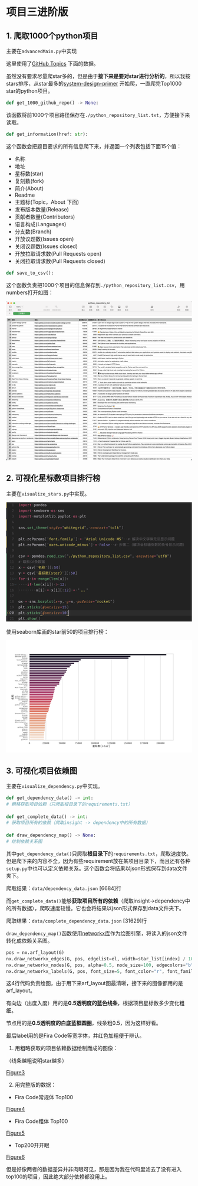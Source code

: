 # 项目三进阶版

## 1. 爬取1000个python项目

主要在`advancedMain.py`中实现

这里使用了[GitHub Topics](https://github.com/topics/python) 下面的数据。

虽然没有要求尽量爬star多的，但是由于**接下来是要对star进行分析的**，所以我按stars排序，从star最多的[system-design-primer](https://github.com/donnemartin/system-design-primer) 开始爬，一直爬完Top1000 star的python项目。

```python
def get_1000_github_repo() -> None:
```

该函数将前1000个项目路径保存在`./python_repository_list.txt`，方便接下来读取。

```python
def get_information(href: str):
```

这个函数会把题目要求的所有信息爬下来，并返回一个列表包括下面15个值：

- 名称
- 地址
- 星标数(star)
- 复刻数(fork)
- 简介(About)
- Readme
- 主题标(Topic，About 下面)
- 发布版本数量(Release)
- 贡献者数量(Contributors)
- 语言构成(Languages)
- 分支数(Branch)
- 开放议题数(Issues open)
- 关闭议题数(Issues closed)
- 开放拉取请求数(Pull Requests open)
- 关闭拉取请求数(Pull Requests closed)


```python
def save_to_csv():
```

这个函数负责把1000个项目的信息保存到`./python_repository_list.csv`，用numbers打开如图：

![](https://github.com/dongguaguaguagua/FlyClubTest/blob/main/project3Advanced/images/csv_image.png)

## 2. 可视化星标数项目排行榜

主要在`visualize_stars.py`中实现。

![代码截图](https://github.com/dongguaguaguagua/FlyClubTest/blob/main/project3Advanced/images/code.png)

使用seaborn库画的star前50的项目排行榜：

![](https://github.com/dongguaguaguagua/FlyClubTest/blob/main/project3Advanced/images/Figure.png)

## 3. 可视化项目依赖图

主要在`visualize_dependency.py`中实现。

```python
def get_dependency_data() -> int:
# 粗略获取项目依赖（只爬取根目录下的requirements.txt）

def get_complete_data() -> int:
# 获取项目所有的依赖（爬取insight -> dependency中的所有数据）

def draw_dependency_map() -> None:
# 绘制依赖关系图
```

其中`get_dependency_data()`只爬取**根目录下**的`requirements.txt`，爬取速度快。但是爬下来的内容不全，因为有些requirement放在某项目目录下，而且还有各种`setup.py`中也可以定义依赖关系。这个函数会将结果以json形式保存到data文件夹下。

爬取结果：`data/dependency_data.json` \[6684\]行

而`get_complete_data()`能够**获取项目所有的依赖**（爬取insight->dependency中的所有数据），爬取速度较慢。它也会将结果以json形式保存到data文件夹下。

爬取结果：`data/complete_dependency_data.json` \[31629\]行

`draw_dependency_map()`函数使用[networkx库](https://github.com/networkx/networkx)作为绘图引擎，将读入的json文件转化成依赖关系图。

```python
pos = nx.arf_layout(G)
nx.draw_networkx_edges(G, pos, edgelist=el, width=star_list[index] / 100000, alpha=0.5, edge_color='b')
nx.draw_networkx_nodes(G, pos, alpha=0.5, node_size=100, edgecolors="b", node_color="w", linewidths=0.5)
nx.draw_networkx_labels(G, pos, font_size=5, font_color="r", font_family=["Fira Code"], font_weight="bold")
```

这4行代码负责绘图，由于用下来arf_layout图最清晰，接下来的图像都用的是arf_layout。

有向边（出度入度）用的是**0.5透明度的蓝色线条**，根据项目星标数多少变化粗细。

节点用的是**0.5透明度的白底蓝框圆圈**，线条粗0.5，因为这样好看。

最后label用的是Fira Code等宽字体，并红色加粗便于辨认。

1. 用粗略获取的项目依赖数据绘制而成的图像：

（线条越粗说明star越多）

[Figure3](https://github.com/dongguaguaguagua/FlyClubTest/blob/main/project3Advanced/images/Figure3.png)

2. 用完整版的数据：

- Fira Code常规体 Top100

[Figure4](https://github.com/dongguaguaguagua/FlyClubTest/blob/main/project3Advanced/images/Figure4.png)

- Fira Code粗体 Top100

[Figure5](https://github.com/dongguaguaguagua/FlyClubTest/blob/main/project3Advanced/images/Figure5.png)

- Top200开开眼

[Figure6](https://github.com/dongguaguaguagua/FlyClubTest/blob/main/project3Advanced/images/Figure5.png)

但是好像两者的数据差异并非肉眼可见，那是因为我在代码里滤去了没有进入top100的项目，因此绝大部分依赖都没用上。
